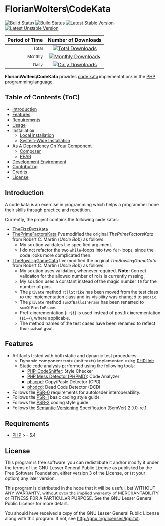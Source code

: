 # FlorianWolters\CodeKata

[![Build Status](https://secure.travis-ci.org/FlorianWolters/PHP-CodeKata.png?branch=master)](http://travis-ci.org/FlorianWolters/PHP-CodeKata)
[![Build Status](https://secure.travis-ci.org/FlorianWolters/PHP-CodeKata.png?branch=master)](http://travis-ci.org/FlorianWolters/PHP-CodeKata)
[![Latest Stable Version](https://poser.pugx.org/florianwolters/code-kata/version.png)](https://packagist.org/packages/florianwolters/code-kata)
[![Latest Unstable Version](https://poser.pugx.org/florianwolters/code-kata/v/unstable.png)](https://packagist.org/packages/florianwolters/code-kata)

| Period of Time         | Number of Downloads                                                                                                                                                      |
| ----------------------:|:------------------------------------------------------------------------------------------------------------------------------------------------------------------------:|
| <small>Total</small>   | [![Total Downloads](https://poser.pugx.org/florianwolters/code-kata/downloads.png)](https://packagist.org/packages/florianwolters/code-kata)   |
| <small>Monthly</small> | [![Monthly Downloads](https://poser.pugx.org/florianwolters/code-kata/d/monthly.png)](https://packagist.org/packages/florianwolters/code-kata) |
| <small>Daily</small>   | [![Daily Downloads](https://poser.pugx.org/florianwolters/code-kata/d/daily.png)](https://packagist.org/packages/florianwolters/code-kata)     |

**FlorianWolters\CodeKata** provides [code kata][1] implementations in the [PHP][17] programming language.

## Table of Contents (ToC)

* [Introduction](#introduction)
* [Features](#features)
* [Requirements](#requirements)
* [Usage](#usage)
* [Installation](#installation)
  * [Local Installation](#local-installation)
  * [System-Wide Installation](#system-wide-installation)
* [As A Dependency On Your Component](#as-a-dependency-on-your-component)
  * [Composer](#composer)
  * [PEAR](#pear)
* [Development Environment](#development-environment)
* [Contributing](#contributing)
* [Credits](#credits)
* [License](#license)

## Introduction

A code kata is an exercise in programming which helps a programmer hone their skills through practice and repetition.

Currently, the project contains the following code katas:

* [TheFizzBuzzKata](http://codingdojo.org/cgi-bin/wiki.pl?KataFizzBuzz)
* [ThePrimeFactorsKata](http://butunclebob.com/ArticleS.UncleBob.ThePrimeFactorsKata)
  I've modified the original *ThePrimeFactorsKata* from Robert C. Martin (*Uncle Bob*) as follows:
  * My solution validates the specified argument.
  * I do not refactor the two `while`-loops into two `for`-loops, since the code looks more complicated then.
* [TheBowlingGameCata](http://butunclebob.com/ArticleS.UncleBob.TheBowlingGameKata)
  I've modified the original *TheBowlingGameCata* from Robert C. Martin (*Uncle Bob*) as follows:
  * My solution uses validation, whenever required.
    **Note:** Correct validation for the allowed number of rolls is currently missing.
  * My solution uses a constant instead of the magic number `10` for the number of pins.
  * The `private` method `rollStrike` has been moved from the test class to the implementation class and its visibility was changed to `public`.
  * The `private` method `sumOfBallsInFrame` has been renamed to `sumOfPinsInFrame`.
  * Prefix incrementation (`++$i`) is used instead of postfix incrementation (`$i++`), where applicable.
  * The method names of the test cases have been renamed to reflect their actual goal.

## Features

* Artifacts tested with both static and dynamic test procedures:
    * Dynamic component tests (unit tests) implemented using [PHPUnit][19].
    * Static code analysis performed using the following tools:
        * [PHP_CodeSniffer][14]: Style Checker
        * [PHP Mess Detector (PHPMD)][18]: Code Analyzer
        * [phpcpd][4]: Copy/Paste Detector (CPD)
        * [phpdcd][5]: Dead Code Detector (DCD)
* Follows the [PSR-0][6] requirements for autoloader interoperability.
* Follows the [PSR-1][7] basic coding style guide.
* Follows the [PSR-2][8] coding style guide.
* Follows the [Semantic Versioning][20] Specification (SemVer) 2.0.0-rc.1.

## Requirements

* [PHP][17] >= 5.4

## License

This program is free software: you can redistribute it and/or modify it under the terms of the GNU Lesser General Public License as published by the Free Software Foundation, either version 3 of the License, or (at your option) any later version.

This program is distributed in the hope that it will be useful, but WITHOUT ANY WARRANTY; without even the implied warranty of MERCHANTABILITY or FITNESS FOR A PARTICULAR PURPOSE.  See the GNU Lesser General Public License for more details.

You should have received a copy of the GNU Lesser General Public License along with this program. If not, see <http://gnu.org/licenses/lgpl.txt>.

[1]: http://content.codersdojo.org/code-kata-catalogue
     "Code Kata Catalogue"
[4]: https://github.com/sebastianbergmann/phpcpd
     "sebastianbergmann/phpcpd · GitHub"
[5]: https://github.com/sebastianbergmann/phpdcd
     "sebastianbergmann/phpdcd · GitHub"
[6]: https://github.com/php-fig/fig-standards/blob/master/accepted/PSR-0.md
     "PSR-0 requirements for autoloader interoperability"
[7]: https://github.com/php-fig/fig-standards/blob/master/accepted/PSR-1-basic-coding-standard.md
     "PSR-1 basic coding style guide"
[8]: https://github.com/php-fig/fig-standards/blob/master/accepted/PSR-2-coding-style-guide.md
     "PSR-2 coding style guide"
[14]: http://pear.php.net/package/PHP_CodeSniffer
      "PHP_CodeSniffer"
[17]: http://php.net
      "PHP: Hypertext Preprocessor"
[18]: http://phpmd.org
      "PHPMD - PHP Mess Detector"
[19]: http://phpunit.de
      "sebastianbergmann/phpunit · GitHub"
[20]: http://semver.org
      "Semantic Versioning"
